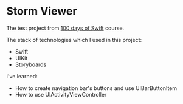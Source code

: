 # Storm Viewer
The test project from [100 days of Swift](https://www.hackingwithswift.com/100) course.

The stack of technologies which I used in this project:
- Swift
- UIKit
- Storyboards

I've learned:
- How to create navigation bar's buttons and use UIBarButtonItem
- How to use UIActivityViewController

